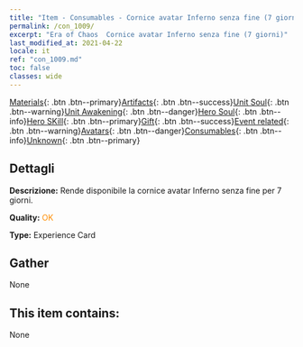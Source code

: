 ```yaml
---
title: "Item - Consumables - Cornice avatar Inferno senza fine (7 giorni)"
permalink: /con_1009/
excerpt: "Era of Chaos  Cornice avatar Inferno senza fine (7 giorni)"
last_modified_at: 2021-04-22
locale: it
ref: "con_1009.md"
toc: false
classes: wide
---
```

 [Materials](/ItemsIT/){: .btn .btn--primary}[Artifacts](/ItemsIT/Artifacts/){: .btn .btn--success}[Unit Soul](/ItemsIT/UnitSoul/){: .btn .btn--warning}[Unit Awakening](/ItemsIT/UnitAwakening/){: .btn .btn--danger}[Hero Soul](/ItemsIT/HeroSoul/){: .btn .btn--info}[Hero SKill](/ItemsIT/HeroSkill/){: .btn .btn--primary}[Gift](/ItemsIT/Gift/){: .btn .btn--success}[Event related](/ItemsIT/Events/){: .btn .btn--warning}[Avatars](/ItemsIT/Avatars/){: .btn .btn--danger}[Consumables](/ItemsIT/Consumables/){: .btn .btn--info}[Unknown](/ItemsIT/Unknown/){: .btn .btn--primary}

## Dettagli
 **Descrizione:** Rende disponibile la cornice avatar Inferno senza fine per 7 giorni.

 **Quality:** <span style="color: #FF8C00">OK</span>

 **Type:** Experience Card

## Gather

  None

## This item contains:

  None

